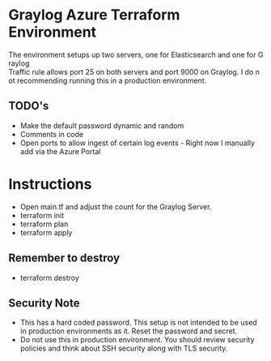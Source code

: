 # Graylog Azure Terraform Environment 

The environment setups up two servers, one for Elasticsearch and one for Graylog Traffic rule allows port 25 on both servers and port 9000 on Graylog. I do not recommending running this in a production environment. 

## TODO's

* Make the default password dynamic and random
* Comments in code
* Open ports to allow ingest of certain log events - Right now I manually add via the Azure Portal


# Instructions 
* Open main.tf and adjust the count for the Graylog Server.
* terraform init
* terraform plan
* terraform apply


## Remember to destroy
* terraform destroy

## Security Note

* This has a hard coded password. This setup is not intended to be used in production environments as it. Reset the password and secret. 
* Do not use this in production environment. You should review security policies and think about SSH security along with TLS security. 

